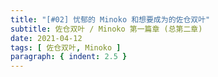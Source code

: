 ```yaml
---
title: "[#02] 忧郁的 Minoko 和想要成为的佐仓双叶"
subtitle: 佐仓双叶 / Minoko 第一篇章 (总第二章)
date: 2021-04-12
tags: [ 佐仓双叶, Minoko ]
paragraph: { indent: 2.5 }
---
```

